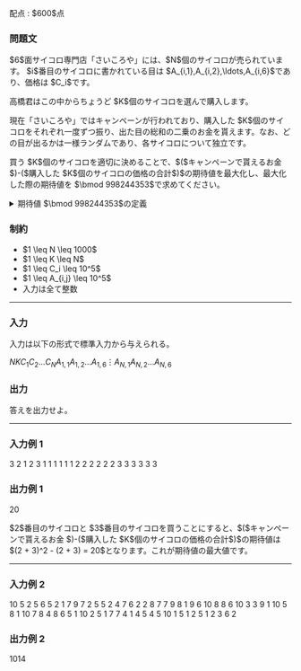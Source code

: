 
<div>

<span>

<span>

<p>
配点 : $600$点
</p>

<div>

<section>

### **問題文**

<p>
$6$面サイコロ専門店「さいころや」には、$N$個のサイコロが売られています。 $i$番目のサイコロに書かれている目は $A_{i,1},A_{i,2},\ldots,A_{i,6}$であり、価格は $C_i$です。
</p>

<p>
高橋君はこの中からちょうど $K$個のサイコロを選んで購入します。
</p>

<p>
現在「さいころや」ではキャンペーンが行われており、購入した $K$個のサイコロをそれぞれ一度ずつ振り、出た目の総和の二乗のお金を貰えます。なお、どの目が出るかは一様ランダムであり、各サイコロについて独立です。
</p>

<p>
買う $K$個のサイコロを適切に決めることで、$($キャンペーンで貰えるお金 $)-($購入した $K$個のサイコロの価格の合計$)$の期待値を最大化し、最大化した際の期待値を $\bmod 998244353$で求めてください。
</p>

<details>

<summary>
期待値 $\bmod 998244353$の定義
</summary>

<p>
この問題で求める期待値は必ず有理数になることが証明できます。
また、この問題の制約下では、求める期待値を既約分数 $\frac{y}{x}$で表したときに $x$が $998244353$で割り切れないことが保証されます。
</p>

<p>
このとき $xz \equiv y \pmod{998244353}$を満たすような $0$以上 $998244352$以下の整数 $z$が一意に定まります。この $z$を答えてください。
</p>

</details>

</section>

</div>

<div>

<section>

### **制約**

<ul>

<li>
$1 \leq N \leq 1000$
</li>

<li>
$1 \leq K \leq N$
</li>

<li>
$1 \leq C_i \leq 10^5$
</li>

<li>
$1 \leq A_{i,j} \leq 10^5$
</li>

<li>
入力は全て整数
</li>

</ul>

</section>

</div>

---

<div>

<div>

<section>

### **入力**

<p>
入力は以下の形式で標準入力から与えられる。
</p>

<div>

$N$$K$$C_1$$C_2$$\ldots$$C_N$$A_{1,1}$$A_{1,2}$$\ldots$$A_{1,6}$$\vdots$$A_{N,1}$$A_{N,2}$$\ldots$$A_{N,6}$
</div>

</section>

</div>

<div>

<section>

### **出力**

<p>
答えを出力せよ。
</p>

</section>

</div>

</div>

---

<div>

<section>

### **入力例 1**

<div>

3 2
1 2 3
1 1 1 1 1 1
2 2 2 2 2 2
3 3 3 3 3 3

</div>

</section>

</div>

<div>

<section>

### **出力例 1**

<div>

20

</div>

<p>
$2$番目のサイコロと $3$番目のサイコロを買うことにすると、$($キャンペーンで貰えるお金 $)-($購入した $K$個のサイコロの価格の合計$)$の期待値は $(2 + 3)^2 - (2 + 3) = 20$となります。これが期待値の最大値です。
</p>

</section>

</div>

---

<div>

<section>

### **入力例 2**

<div>

10 5
2 5 6 5 2 1 7 9 7 2
5 5 2 4 7 6
2 2 8 7 7 9
8 1 9 6 10 8
8 6 10 3 3 9
1 10 5 8 1 10
7 8 4 8 6 5
1 10 2 5 1 7
7 4 1 4 5 4
5 10 1 5 1 2
5 1 2 3 6 2

</div>

</section>

</div>

<div>

<section>

### **出力例 2**

<div>

1014

</div>

</section>

</div>

</span>

</span>

</div>
